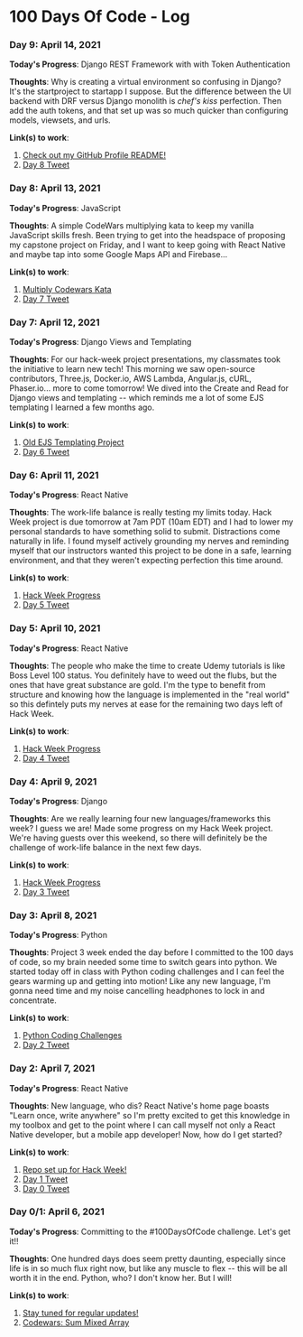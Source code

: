 # 100 Days Of Code - Log

### Day 9: April 14, 2021

**Today's Progress**: Django REST Framework with with Token Authentication

**Thoughts**: Why is creating a virtual environment so confusing in Django? It's the startproject to startapp I suppose. But the difference between the UI backend with DRF versus Django monolith is _chef's kiss_ perfection. Then add the auth tokens, and that set up was so much quicker than configuring models, viewsets, and urls.

**Link(s) to work**:

1. [Check out my GitHub Profile README!](https://github.com/kccrtv/kccrtv/blob/main/README.md)
2. [Day 8 Tweet](https://twitter.com/kimmy_codes/status/1382022504655462409?s=20)

### Day 8: April 13, 2021

**Today's Progress**: JavaScript

**Thoughts**: A simple CodeWars multiplying kata to keep my vanilla JavaScript skills fresh. Been trying to get into the headspace of proposing my capstone project on Friday, and I want to keep going with React Native and maybe tap into some Google Maps API and Firebase...

**Link(s) to work**:

1. [Multiply Codewars Kata](http://codewars.com/r/bKoHJg)
2. [Day 7 Tweet](https://twitter.com/kimmy_codes/status/1381645804016824323?s=20)

### Day 7: April 12, 2021

**Today's Progress**: Django Views and Templating

**Thoughts**: For our hack-week project presentations, my classmates took the initiative to learn new tech! This morning we saw open-source contributors, Three.js, Docker.io, AWS Lambda, Angular.js, cURL, Phaser.io... more to come tomorrow! We dived into the Create and Read for Django views and templating -- which reminds me a lot of some EJS templating I learned a few months ago.

**Link(s) to work**:

1. [Old EJS Templating Project](https://github.com/kccrtv/blog/blob/master/views/home.ejs)
2. [Day 6 Tweet](https://twitter.com/kimmy_codes/status/1381606896814059520?s=20)

### Day 6: April 11, 2021

**Today's Progress**: React Native

**Thoughts**: The work-life balance is really testing my limits today. Hack Week project is due tomorrow at 7am PDT (10am EDT) and I had to lower my personal standards to have something solid to submit. Distractions come naturally in life. I found myself actively grounding my nerves and reminding myself that our instructors wanted this project to be done in a safe, learning environment, and that they weren't expecting perfection this time around.

**Link(s) to work**:

1. [Hack Week Progress](https://github.com/kccrtv/BoatMobile/commit/679b9f19d67a800a6fe7c6810fff135318f93e8f)
2. [Day 5 Tweet](https://twitter.com/kimmy_codes/status/1381030402899333123?s=20)

### Day 5: April 10, 2021

**Today's Progress**: React Native

**Thoughts**: The people who make the time to create Udemy tutorials is like Boss Level 100 status. You definitely have to weed out the flubs, but the ones that have great substance are gold. I'm the type to benefit from structure and knowing how the language is implemented in the "real world" so this defintely puts my nerves at ease for the remaining two days left of Hack Week.

**Link(s) to work**:

1. [Hack Week Progress](https://github.com/kccrtv/BoatMobile/commit/51f7ca561d3c5a7cdcb9cf83632b4c5dcbb8e279)
2. [Day 4 Tweet](https://twitter.com/kimmy_codes/status/1380702193699803140?s=20)

### Day 4: April 9, 2021

**Today's Progress**: Django

**Thoughts**: Are we really learning four new languages/frameworks this week? I guess we are! Made some progress on my Hack Week project. We're having guests over this weekend, so there will definitely be the challenge of work-life balance in the next few days.

**Link(s) to work**:

1. [Hack Week Progress](https://github.com/kccrtv/BoatMobile/commit/865528736e0760adb9c625b39ab4d9b6a42f362d)
2. [Day 3 Tweet](https://twitter.com/kimmy_codes/status/1380175822267408392?s=20)

### Day 3: April 8, 2021

**Today's Progress**: Python

**Thoughts**: Project 3 week ended the day before I committed to the 100 days of code, so my brain needed some time to switch gears into python. We started today off in class with Python coding challenges and I can feel the gears warming up and getting into motion! Like any new language, I'm gonna need time and my noise cancelling headphones to lock in and concentrate.

**Link(s) to work**:

1. [Python Coding Challenges](https://github.com/kccrtv/code-every-day/blob/days/day-3/challenges.py)
2. [Day 2 Tweet](https://twitter.com/kimmy_codes/status/1379957452897087490?s=20)

### Day 2: April 7, 2021

**Today's Progress**: React Native

**Thoughts**: New language, who dis? React Native's home page boasts "Learn once, write anywhere" so I'm pretty excited to get this knowledge in my toolbox and get to the point where I can call myself not only a React Native developer, but a mobile app developer! Now, how do I get started?

**Link(s) to work**:

1. [Repo set up for Hack Week!](https://github.com/kccrtv/boat-mobile)
2. [Day 1 Tweet](https://twitter.com/kimmy_codes/status/1379454499828342793?s=20)
3. [Day 0 Tweet](https://twitter.com/kimmy_codes/status/1379438871104999428?s=20)

### Day 0/1: April 6, 2021

**Today's Progress**: Committing to the #100DaysOfCode challenge. Let's get it!!

**Thoughts**: One hundred days does seem pretty daunting, especially since life is in so much flux right now, but like any muscle to flex -- this will be all worth it in the end. Python, who? I don't know her. But I will!

**Link(s) to work**:

1. [Stay tuned for regular updates!](https://twitter.com/kimmy_codes)
2. [Codewars: Sum Mixed Array](https://www.codewars.com/kata/57eaeb9578748ff92a000009)
